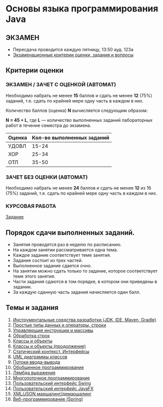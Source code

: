 # Основы языка программирования Java

## ЭКЗАМЕН

- Пересдача проводится каждую пятницу, 13:50 ауд. 123а
- [Экзаменационные критерии оценки, задания и вопросы](exam.md)

## Критерии оценки 

### ЭКЗАМЕН / ЗАЧЕТ С ОЦЕНКОЙ (АВТОМАТ)

Необходимо набрать не менее **15** баллов и сдать не менее **12** (75%) заданий, т.е. сдать по крайней мере одну часть в каждом в них.

Количество баллов (оценка) **N** вычисляется следующим образом:

**N = 45 + L**, где **L** — количество выполненных заданий лабораторных работ в течение семестра до экзамена.

| **Оценка** | **Кол-во выполненных заданий** |
| --- | --- |
| УДОВЛ | 15-24 |
| ХОР | 25-34 |
| ОТЛ | 35-50 |

### ЗАЧЕТ БЕЗ ОЦЕНКИ (АВТОМАТ)

Необходимо набрать не менее **24** баллов и сдать не менее **12** из 16 (75%) заданий, т.е. сдать по крайней мере одну часть в каждом в них.

### КУРСОВАЯ РАБОТА

[Задание](termpaper.md)

## Порядок сдачи выполненных заданий.
- Занятия проводятся раз в неделю по расписанию.
- На каждом занятии рассматривается одна тема.
- Каждое задание соответствует теме занятия.
- Задание состоит из трех частей.
- Выполненное задание сдается очно.
- На занятии можно сдать только то задание, которое соответствует теме этого занятия.
- Части задания сдаются в том порядке, в котором они приведены в задании.
- За каждую сданную часть задания начисляется один балл.

## Темы и задания

1. [Инструментальные средства разработки (JDK, IDE, Maven, Gradle)](lab1.md)
2. [Простые типы данных и операторы, строки](lab2.md)
3. [Управляющие инструкции и массивы](lab3.md)
4. [Обработка строк](lab4.md)
5. [Классы и объекты](lab5.md)
6. [Классы и объекты (продолжение)](lab6.md)
7. [Статический контекст. Интерфейсы](lab7.md)
8. [UML диаграммы классов](lab8.md)
9. [Потоки ввода-вывода](lab9.md)
10. [Обобщенное программирование](lab10.md)
11. [Лямбда выражения](lab11.md)
12. [Многопоточное программирование](lab12.md)
13. [Пользовательский интерфейс Swing](lab13.md)
14. [Пользовательский интерфейс JavaFX](lab14.md)
15. [XML/JSON маршалинг/демаршалинг](lab15.md)
16. [Веб-программирование (Spring)](lab16.md)
